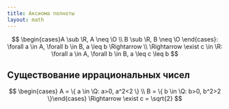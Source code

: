 ```yaml
---
title: Аксиома полноты
layout: math
---
```



$$
\begin{cases}A \sub \R, A \neq \O \\ B \sub \R, B \neq \O \end{cases}: \forall a \in A, \forall b \in B, a \leq b \Rightarrow \\ \Rightarrow \exist c \in \R: \forall a \in A, \forall b \in B, a \leq c \leq b
$$

## Существование иррациональных чисел

$$
\begin{cases} A = \{ a \in \Q: a>0, a^2<2 \} \\ B = \{ b \in \Q: b>0, b^2>2 \}\end{cases} \Rightarrow \exist c = \sqrt{2}
$$

